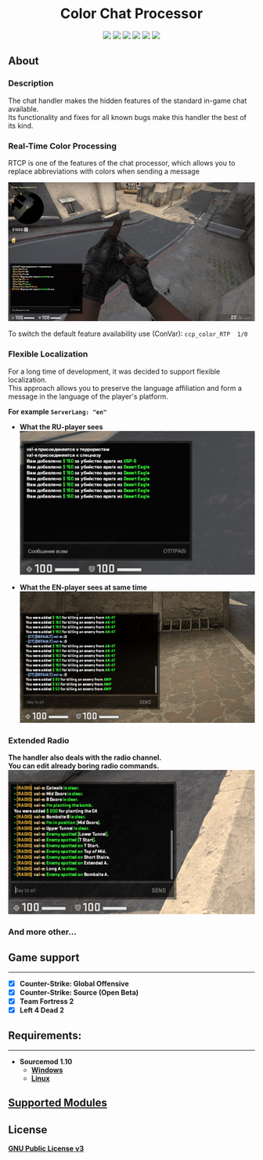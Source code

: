 <h1 align="center">Color Chat Processor</h1>
<p align="center">
    <img src="https://travis-ci.org/nyood/CCProcessor.svg?branch=ccp-3.1" />
    <img src="https://img.shields.io/github/license/nyood/ccprocessor" />
    <img src="https://img.shields.io/github/v/release/nyood/CCProcessor" />
    <img src="https://img.shields.io/badge/sourcemod-v.1.10-blue" />
    <img src="https://img.shields.io/discord/494942123548868609" />
    <img src="https://img.shields.io/github/downloads/nyood/ccprocessor/total" />
</p>

## About

### Description
The chat handler makes the hidden features of the standard in-game chat available.<br>
Its functionality and fixes for all known bugs make this handler the best of its kind.

### Real-Time Color Processing
RTCP is one of the features of the chat processor, which allows you to replace abbreviations with colors when sending a message

![RTCP](./.github/images/rtcp.gif)

To switch the default feature availability use (ConVar): `ccp_color_RTP  1/0`

### Flexible Localization
For a long time of development, it was decided to support flexible localization. <br>
This approach allows you to preserve the language affiliation and form a message in the language of the player's platform. <br>

<b>For example `ServerLang: "en"`

- What the RU-player sees <br>
![RU-Client](./.github/images/ru-client.png)

- What the EN-player sees at same time <br>
![EN-Client](./.github/images/en-client.png)

### Extended Radio
The handler also deals with the radio channel. <br>
You can edit already boring radio commands.
![Radio](./.github/images/radio.png)

### And more other...

## Game support
---------
-[x] Counter-Strike: Global Offensive
-[x] Counter-Strike: Source (Open Beta)
-[x] Team Fortress 2
-[x] Left 4 Dead 2

## Requirements:
-------------
- Sourcemod 1.10 
    - [Windows](http://sourcemod.net/latest.php?os=windows&version=1.10)
    - [Linux](http://sourcemod.net/latest.php?os=linux&version=1.10)
    
## [Supported Modules](https://github.com/nyood/ccp-modules)

## License
[GNU Public License v3](https://github.com/nyood/ccprocessor/blob/main/LICENSE)
